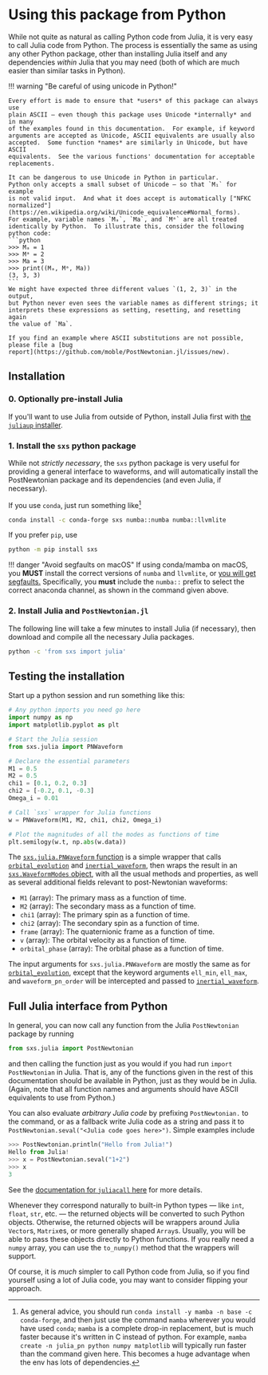 # Using this package from Python

While not quite as natural as calling Python code from Julia, it is
very easy to call Julia code from Python.  The process is essentially
the same as using any other Python package, other than installing
Julia itself and any dependencies *within* Julia that you may need
(both of which are much easier than similar tasks in Python).

!!! warning "Be careful of using unicode in Python!"

    Every effort is made to ensure that *users* of this package can always use
    plain ASCII — even though this package uses Unicode *internally* and in many
    of the examples found in this documentation.  For example, if keyword
    arguments are accepted as Unicode, ASCII equivalents are usually also
    accepted.  Some function *names* are similarly in Unicode, but have ASCII
    equivalents.  See the various functions' documentation for acceptable
    replacements.

    It can be dangerous to use Unicode in Python in particular.
    Python only accepts a small subset of Unicode — so that `M₁` for example
    is not valid input.  And what it does accept is automatically ["NFKC
    normalized"](https://en.wikipedia.org/wiki/Unicode_equivalence#Normal_forms).
    For example, variable names `Mₐ`, `Ma`, and `Mᵃ` are all treated
    identically by Python.  To illustrate this, consider the following
    python code:
    ```python
    >>> Mₐ = 1
    >>> Mᵃ = 2
    >>> Ma = 3
    >>> print((Mₐ, Mᵃ, Ma))
    (3, 3, 3)
    ```
    We might have expected three different values `(1, 2, 3)` in the output,
    but Python never even sees the variable names as different strings; it
    interprets these expressions as setting, resetting, and resetting again
    the value of `Ma`.
    
    If you find an example where ASCII substitutions are not possible,
    please file a [bug
    report](https://github.com/moble/PostNewtonian.jl/issues/new).


## Installation
 

### 0. Optionally pre-install Julia

If you'll want to use Julia from outside of Python, install Julia
first with [the `juliaup`
installer](https://github.com/JuliaLang/juliaup?tab=readme-ov-file#juliaup---julia-version-manager).

### 1. Install the `sxs` python package

While not *strictly necessary*, the `sxs` python package is very
useful for providing a general interface to waveforms, and will
automatically install the PostNewtonian package and its dependencies
(and even Julia, if necessary).

If you use `conda`, just run something like[^1]
```bash
conda install -c conda-forge sxs numba::numba numba::llvmlite
```
If you prefer `pip`, use
```bash
python -m pip install sxs
```

!!! danger "Avoid segfaults on macOS"
    If using conda/mamba on macOS, you **MUST** install the correct
    versions of `numba` and `llvmlite`, or [you will get
    segfaults.](https://github.com/numba/numba/issues/7857#issuecomment-1082246028)
    Specifically, you **must** include the `numba::` prefix to
    select the correct anaconda channel, as shown in the
    command given above.

### 2. Install Julia and `PostNewtonian.jl`

The following line will take a few minutes to install Julia (if
necessary), then download and compile all the necessary Julia
packages.

```bash
python -c 'from sxs import julia'
```


## Testing the installation
   
Start up a python session and run something like this:
```python
# Any python imports you need go here
import numpy as np
import matplotlib.pyplot as plt

# Start the Julia session
from sxs.julia import PNWaveform

# Declare the essential parameters
M1 = 0.5
M2 = 0.5
chi1 = [0.1, 0.2, 0.3]
chi2 = [-0.2, 0.1, -0.3]
Omega_i = 0.01

# Call `sxs` wrapper for Julia functions
w = PNWaveform(M1, M2, chi1, chi2, Omega_i)

# Plot the magnitudes of all the modes as functions of time
plt.semilogy(w.t, np.abs(w.data))
```
The [`sxs.julia.PNWaveform`
function](https://github.com/sxs-collaboration/sxs/blob/e6aa63695fdb1a2f97cfb54e04dbbd5453142cd3/sxs/julia/__init__.py#L17-L86)
is a simple wrapper that calls [`orbital_evolution`](@ref) and
[`inertial_waveform`](@ref), then wraps the result in an
[`sxs.WaveformModes`
object](https://sxs.readthedocs.io/en/stable/api/waveforms/#waveformmodes-class),
with all the usual methods and properties, as well as several
additional fields relevant to post-Newtonian waveforms:

- `M1` (array): The primary mass as a function of time.
- `M2` (array): The secondary mass as a function of time.
- `chi1` (array): The primary spin as a function of time.
- `chi2` (array): The secondary spin as a function of time.
- `frame` (array): The quaternionic frame as a function of time.
- `v` (array): The orbital velocity as a function of time.
- `orbital_phase` (array): The orbital phase as a function of
    time.

The input arguments for `sxs.julia.PNWaveform` are mostly the same as
for [`orbital_evolution`](@ref), except that the keyword arguments
`ell_min`, `ell_max`, and `waveform_pn_order` will be intercepted and
passed to [`inertial_waveform`](@ref).


## Full Julia interface from Python

In general, you can now call any function from the Julia
`PostNewtonian` package by running
```python
from sxs.julia import PostNewtonian
```
and then calling the function just as you would if you had run `import
PostNewtonian` in Julia.  That is, any of the functions given in the
rest of this documentation should be available in Python, just as they
would be in Julia.  (Again, note that all function names and arguments
should have ASCII equivalents to use from Python.)

You can also evaluate *arbitrary Julia code* by prefixing
`PostNewtonian.` to the command, or as a fallback write Julia code as
a string and pass it to `PostNewtonian.seval("<Julia code goes
here>")`.  Simple examples include
```python
>>> PostNewtonian.println("Hello from Julia!")
Hello from Julia!
>>> x = PostNewtonian.seval("1+2")
>>> x
3
```
See the [documentation for `juliacall`
here](https://github.com/cjdoris/PythonCall.jl#readme) for more
details.

Whenever they correspond naturally to built-in Python types — like
`int`, `float`, `str`, etc. — the returned objects will be converted
to such Python objects.  Otherwise, the returned objects will be
wrappers around Julia `Vector`s, `Matrix`es, or more generally shaped
`Array`s.  Usually, you will be able to pass these objects directly to
Python functions.  If you really need a `numpy` array, you can use the
`to_numpy()` method that the wrappers will support.

Of course, it is *much* simpler to call Python code from Julia, so if
you find yourself using a lot of Julia code, you may want to consider
flipping your approach.


[^1]: As general advice, you should run `conda install -y mamba -n
      base -c conda-forge`, and then just use the command `mamba`
      wherever you would have used `conda`; `mamba` is a complete
      drop-in replacement, but is much faster because it's written in
      C instead of python.  For example, `mamba create -n julia_pn
      python numpy matplotlib` will typically run faster than the
      command given here.  This becomes a huge advantage when the env
      has lots of dependencies.
